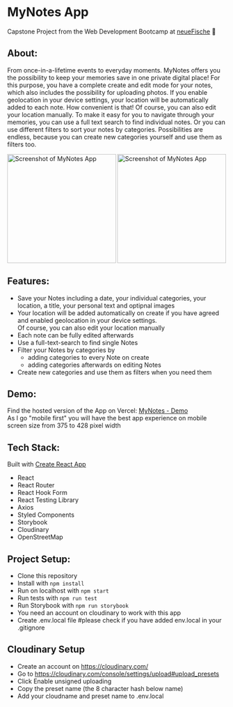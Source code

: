 # MyNotes App
Capstone Project from the Web Development Bootcamp at [neueFische](https://www.neuefische.de/weiterbildung/web-development) 🐠

## About:
From once-in-a-lifetime events to everyday moments. MyNotes offers you the possibility to keep your memories save in one private digital place! For this purpose, you have a complete create and edit mode for your notes, which also includes the possibility for uploading photos. If you enable geolocation in your device settings, your location will be automatically added to each note. How convenient is that! Of course, you can also edit your location manually. To make it easy for you to navigate through your memories, you can use a full text search to find individual notes. Or you can use different filters to sort your notes by categories. Possibilities are endless, because you can create new categories yourself and use them as filters too.

<div>
<img align="left" width="250px" src="https://user-images.githubusercontent.com/97477326/161311743-122b5367-7833-4cc6-a504-337e7c94bda5.png" alt="Screenshot of MyNotes App" />
  <img  width="250px" src="https://user-images.githubusercontent.com/97477326/161312813-8b82879d-3e3e-4e80-b74a-6228b1939c49.png" alt="Screenshot of MyNotes App"/>
</div>


## Features:

- Save your Notes including a date, your individual categories, your location, a title, your personal text and optipnal images
- Your location will be added automatically on create if you have agreed and enabled geolocation in your device settings.<br>
  Of course, you can also edit your location manually
- Each note can be fully edited afterwards
- Use a full-text-search to find single Notes
- Filter your Notes by categories by 
  - adding categories to every Note on create
  - adding categories afterwards on editing Notes
- Create new categories and use them as filters when you need them


## Demo: 

Find the hosted version of the App on Vercel: [MyNotes - Demo](https://capstone-project-phi-rosy.vercel.app/)
<br>
As I go "mobile first" you will have the best app experience on mobile screen size from 375 to 428 pixel width


## Tech Stack:

Built with [Create React App](https://github.com/facebook/create-react-app) 

- React
- React Router
- React Hook Form
- React Testing Library
- Axios
- Styled Components
- Storybook
- Cloudinary
- OpenStreetMap


## Project Setup:

- Clone this repository
- Install with `npm install`
- Run on localhost with `npm start`
- Run tests with `npm run test`
- Run Storybook with `npm run storybook`
- You need an account on cloudinary to work with this app
- Create .env.local file #please check if you have added env.local in your .gitignore


## Cloudinary Setup
- Create an account on https://cloudinary.com/
- Go to https://cloudinary.com/console/settings/upload#upload_presets
- Click Enable unsigned uploading
- Copy the preset name (the 8 character hash below name)
- Add your cloudname and preset name to .env.local

